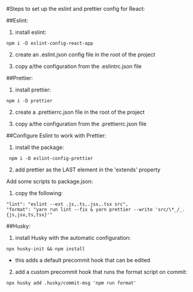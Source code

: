 #Steps to set up the eslint and prettier config for React:

##Eslint:

1. install eslint:

```
npm i -D eslint-config-react-app
```

2. create an .eslint.json config file in the root of the project

3. copy a/the configuration from the .eslintrc.json file

##Prettier:

1. install prettier:

```
npm i -D prettier
```

2. create a .prettierrc.json file in the root of the project

3. copy a/the configuration from the .prettierrc.json file

##Configure Eslint to work with Prettier:

1. install the package:

```
 npm i -D eslint-config-prettier
```

2. add prettier as the LAST element in the 'extends' property

Add some scripts to package.json:

1. copy the following:

```
"lint": "eslint --ext .js,.ts,.jsx,.tsx src",
"format": "yarn run lint --fix & yarn prettier --write 'src/\*_/_.{js,jsx,ts,tsx}'"
```

##Husky:

1. install Husky with the automatic configuration:

```
npx husky-init && npm install
```

- this adds a default precommit hook that can be edited

2. add a custom precommit hook that runs the format script on commit:

```
npx husky add .husky/commit-msg 'npm run format'
```
